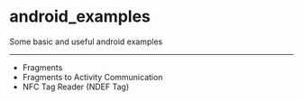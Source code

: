# android_examples
Some basic and useful android examples

---------------------------------------
- Fragments
- Fragments to Activity Communication
- NFC Tag Reader (NDEF Tag)
